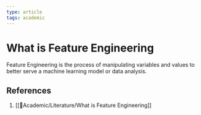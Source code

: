 ```yaml
---
type: article
tags: academic
---
```

# What is Feature Engineering

Feature Engineering is the process of manipulating variables and values to better serve a machine learning model or data analysis.

## References
1. [[🧪Academic/Literature/What is Feature Engineering]]